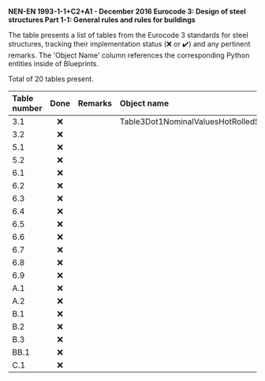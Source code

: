 **NEN-EN 1993-1-1+C2+A1 - December 2016
Eurocode 3: Design of steel structures
Part 1-1: General rules and rules for buildings**

The table presents a list of tables from the Eurocode 3 standards for steel structures, tracking their implementation status (:x: or :heavy_check_mark:)
and any pertinent remarks. The 'Object Name' column references the corresponding Python entities inside of Blueprints.

Total of 20 tables present.

| Table number | Done | Remarks | Object name |
|:-------------|:----:|:--------|:------------|
| 3.1          | :x:  |         | Table3Dot1NominalValuesHotRolledStructuralSteel |
| 3.2          | :x:  |         |             |
| 5.1          | :x:  |         |             |
| 5.2          | :x:  |         |             |
| 6.1          | :x:  |         |             |
| 6.2          | :x:  |         |             |
| 6.3          | :x:  |         |             |
| 6.4          | :x:  |         |             |
| 6.5          | :x:  |         |             |
| 6.6          | :x:  |         |             |
| 6.7          | :x:  |         |             |
| 6.8          | :x:  |         |             |
| 6.9          | :x:  |         |             |
| A.1          | :x:  |         |             |
| A.2          | :x:  |         |             |
| B.1          | :x:  |         |             |
| B.2          | :x:  |         |             |
| B.3          | :x:  |         |             |
| BB.1         | :x:  |         |             |
| C.1          | :x:  |         |             |

